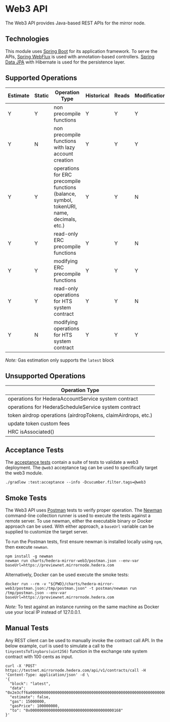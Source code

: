 # Web3 API

The Web3 API provides Java-based REST APIs for the mirror node.

## Technologies

This module uses [Spring Boot](https://spring.io/projects/spring-boot) for its application framework. To serve the
APIs, [Spring WebFlux](https://docs.spring.io/spring-framework/docs/current/reference/html/web-reactive.html)
is used with annotation-based controllers. [Spring Data JPA](https://spring.io/projects/spring-data-jpa) with Hibernate
is used for the persistence layer.

## Supported Operations

| Estimate | Static | Operation Type                                                                            | Historical | Reads | Modifications |
| -------- | ------ | ----------------------------------------------------------------------------------------- | ---------- | ----- | ------------- |
| Y        | Y      | non precompile functions                                                                  | Y          | Y     | Y             |
| Y        | N      | non precompile functions with lazy account creation                                       | Y          | Y     | Y             |
| Y        | Y      | operations for ERC precompile functions (balance, symbol, tokenURI, name, decimals, etc.) | Y          | Y     | N             |
| Y        | Y      | read-only ERC precompile functions                                                        | Y          | Y     | N             |
| Y        | Y      | modifying ERC precompile functions                                                        | Y          | Y     | Y             |
| Y        | Y      | read-only operations for HTS system contract                                              | Y          | Y     | N             |
| Y        | N      | modifying operations for HTS system contract                                              | Y          | Y     | Y             |

_Note:_ Gas estimation only supports the `latest` block

## Unsupported Operations

| Operation Type                                                |
| ------------------------------------------------------------- |
| operations for HederaAccountService system contract           |
| operations for HederaScheduleService system contract          |
| token airdrop operations (airdropTokens, claimAirdrops, etc.) |
| update token custom fees                                      |
| HRC isAssociated()                                            |

## Acceptance Tests

The [acceptance tests](/test/README.md) contain a suite of tests to validate a web3 deployment.
The `@web3` acceptance tag can be used to specifically target the web3 module.

`./gradlew :test:acceptance --info -Dcucumber.filter.tags=@web3`

## Smoke Tests

The Web3 API uses [Postman](https://www.postman.com) tests to verify proper operation. The
[Newman](https://learning.postman.com/docs/running-collections/using-newman-cli/command-line-integration-with-newman)
command-line collection runner is used to execute the tests against a remote server. To use newman, either the
executable binary or Docker approach can be used. With either approach, a `baseUrl` variable can be supplied to
customize the target server.

To run the Postman tests, first ensure newman is installed locally using `npm`, then execute `newman`.

```shell
npm install -g newman
newman run charts/hedera-mirror-web3/postman.json --env-var baseUrl=https://previewnet.mirrornode.hedera.com
```

Alternatively, Docker can be used execute the smoke tests:

```shell
docker run --rm -v "${PWD}/charts/hedera-mirror-web3/postman.json:/tmp/postman.json" -t postman/newman run /tmp/postman.json --env-var baseUrl=https://previewnet.mirrornode.hedera.com
```

_Note:_ To test against an instance running on the same machine as Docker use your local IP instead of 127.0.0.1.

## Manual Tests

Any REST client can be used to manually invoke the contract call API. In the below example, curl is used to simulate a
call to the `tinycentsToTinybars(uint256)` function in the exchange rate system contract with 100 cents as input.

```shell
curl -X 'POST' https://testnet.mirrornode.hedera.com/api/v1/contracts/call -H 'Content-Type: application/json' -d \
'{
  "block": "latest",
  "data": "0x2e3cff6a0000000000000000000000000000000000000000000000000000000000000064",
  "estimate": false,
  "gas": 15000000,
  "gasPrice": 100000000,
  "to": "0x0000000000000000000000000000000000000168"
}'
```
